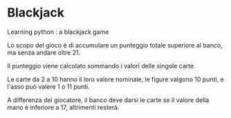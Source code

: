 # Blackjack
Learning python : a blackjack game


Lo scopo del gioco è di accumulare un punteggio totale superiore al banco, ma senza andare oltre 21.

Il punteggio viene calcolato sommando i valori delle singole carte.

Le carte da 2 a 10 hanno il loro valore nominale, le figure valgono 10 punti, e l'asso può valere 1 o 11 punti.

A differenza del giocatore, il banco deve darsi le carte se il valore della mano è inferiore a 17, altrimenti resterà.
